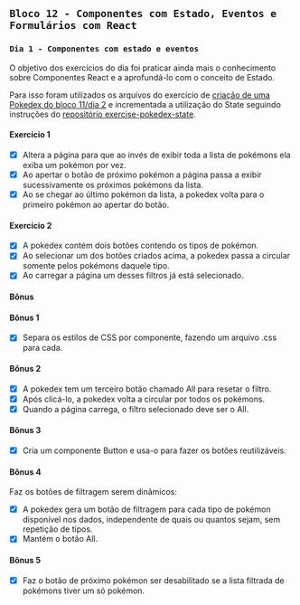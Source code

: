 ## `Bloco 12 - Componentes com Estado, Eventos e Formulários com React`

### `Dia 1 - Componentes com estado e eventos`

O objetivo dos exercícios do dia foi praticar ainda mais o conhecimento sobre Componentes React e a aprofundá-lo com o conceito de Estado.

Para isso foram utilizados os arquivos do exercício de [criação de uma Pokedex do bloco 11/dia 2](../../bloco_11/introducao-a-react_2/) e incrementada a utilização do State seguindo instruções do [repositório exercise-pokedex-state](https://github.com/leticiabora/exercise-pokedex-state).

#### Exercício 1

- [x] Altera a página para que ao invés de exibir toda a lista de pokémons ela exiba um pokémon por vez.
- [x] Ao apertar o botão de próximo pokémon a página passa a exibir sucessivamente os próximos pokémons da lista.
- [x] Ao se chegar ao último pokémon da lista, a pokedex volta para o primeiro pokémon ao apertar do botão.

#### Exercício 2

- [x] A pokedex contém dois botões contendo os tipos de pokémon.
- [x] Ao selecionar um dos botões criados acima, a pokedex passa a circular somente pelos pokémons daquele tipo.
- [x] Ao carregar a página um desses filtros já está selecionado.

#### Bônus

#### Bônus 1

- [x] Separa os estilos de CSS por componente, fazendo um arquivo .css para cada.

#### Bônus 2

- [x] A pokedex tem um terceiro botão chamado All para resetar o filtro.
- [x] Após clicá-lo, a pokedex volta a circular por todos os pokémons.
- [x] Quando a página carrega, o filtro selecionado deve ser o All.

#### Bônus 3

- [x] Cria um componente Button e usa-o para fazer os botões reutilizáveis.

#### Bônus 4

Faz os botões de filtragem serem dinâmicos:

- [x] A pokedex gera um botão de filtragem para cada tipo de pokémon disponível nos dados, independente de quais ou quantos sejam, sem repetição de tipos.
- [x] Mantém o botão All.

#### Bônus 5

- [x] Faz o botão de próximo pokémon ser desabilitado se a lista filtrada de pokémons tiver um só pokémon.
